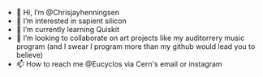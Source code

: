 - 👋 Hi, I’m @Chrisjayhenningsen
- 👀 I’m interested in sapient silicon
- 🌱 I’m currently learning Quiskit
- 💞️ I’m looking to collaborate on art projects like my auditorrery music program (and I swear I program more than my github would lead you to believe)
- 📫 How to reach me @Eucyclos via Cern's email or instagram

<!---
Chrisjayhenningsen/Chrisjayhenningsen is a ✨ special ✨ repository because its `README.md` (this file) appears on your GitHub profile.
You can click the Preview link to take a look at your changes.
--->
